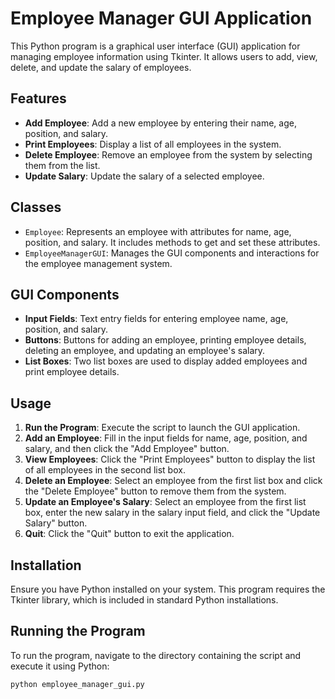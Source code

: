 # Employee Manager GUI Application

This Python program is a graphical user interface (GUI) application for managing employee information using Tkinter. It allows users to add, view, delete, and update the salary of employees.

## Features

- **Add Employee**: Add a new employee by entering their name, age, position, and salary.
- **Print Employees**: Display a list of all employees in the system.
- **Delete Employee**: Remove an employee from the system by selecting them from the list.
- **Update Salary**: Update the salary of a selected employee.

## Classes

- `Employee`: Represents an employee with attributes for name, age, position, and salary. It includes methods to get and set these attributes.
- `EmployeeManagerGUI`: Manages the GUI components and interactions for the employee management system.

## GUI Components

- **Input Fields**: Text entry fields for entering employee name, age, position, and salary.
- **Buttons**: Buttons for adding an employee, printing employee details, deleting an employee, and updating an employee's salary.
- **List Boxes**: Two list boxes are used to display added employees and print employee details.

## Usage

1. **Run the Program**: Execute the script to launch the GUI application.
2. **Add an Employee**: Fill in the input fields for name, age, position, and salary, and then click the "Add Employee" button.
3. **View Employees**: Click the "Print Employees" button to display the list of all employees in the second list box.
4. **Delete an Employee**: Select an employee from the first list box and click the "Delete Employee" button to remove them from the system.
5. **Update an Employee's Salary**: Select an employee from the first list box, enter the new salary in the salary input field, and click the "Update Salary" button.
6. **Quit**: Click the "Quit" button to exit the application.

## Installation

Ensure you have Python installed on your system. This program requires the Tkinter library, which is included in standard Python installations.

## Running the Program

To run the program, navigate to the directory containing the script and execute it using Python:

```bash
python employee_manager_gui.py


